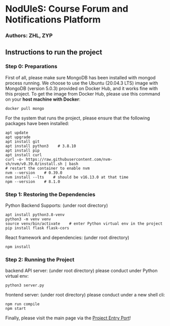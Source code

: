 # NodUleS: Course Forum and Notifications Platform
### Authors: ZHL, ZYP

## Instructions to run the project

### Step 0: Preparations
First of all, please make sure MongoDB has been installed with mongod process running. 
We choose to use the Ubuntu (20.04.3 LTS) image with MongoDB (version 5.0.3) provided on Docker Hub, and it works fine with this project. To get the image from Docker Hub, please use this command on your **host machine with Docker**:
```
docker pull mongo
```
For the system that runs the project, please ensure that the following packages have been installed:
```
apt update
apt upgrade
apt install git
apt install python3    # 3.8.10
apt install pip
apt install curl
curl -o- https://raw.githubusercontent.com/nvm-sh/nvm/v0.39.0/install.sh | bash
# restart the container to enable nvm
nvm --version    # 0.39.0
nvm install --lts    # should be v16.13.0 at that time
npm --version    # 8.1.0
```

### Step 1: Restoring the Dependencies
Python Backend Supports:
(under root directory)
```
apt install python3.8-venv
python3 -m venv venv
source venv/bin/activate    # enter Python virtual env in the project
pip install flask flask-cors
```
React framework and dependencies:
(under root directory)
```
npm install
```

### Step 2: Running the Project
backend API server:
(under root directory) please conduct under Python virtual env:
```
python3 server.py
```
frontend server:
(under root directory) please conduct under a new shell cli:
```
npm run compile
npm start
```
Finally, please visit the main page via the [Project Entry Port](http://localhost:3000)!